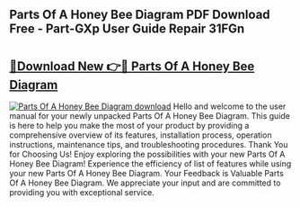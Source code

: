 ## Parts Of A Honey Bee Diagram PDF Download Free - Part-GXp User Guide Repair 31FGn

# <h2><a href="http://dfphhv8.blite.top/?on=Parts+Of+A+Honey+Bee+Diagram">🔗Download New 👉🔴 Parts Of A Honey Bee Diagram</a></h2>

[![Parts Of A Honey Bee Diagram download](https://i.imgur.com/lujVjoI.png)](http://dfphhv8.blite.top/?on=Parts+Of+A+Honey+Bee+Diagram)
Hello and welcome to the user manual for your newly unpacked Parts Of A Honey Bee Diagram. This guide is here to help you make the most of your product by providing a comprehensive overview of its features, installation process, operation instructions, maintenance tips, and troubleshooting procedures. Thank You for Choosing Us! Enjoy exploring the possibilities with your new Parts Of A Honey Bee Diagram! Experience the efficiency of list of features while using your new Parts Of A Honey Bee Diagram. Your Feedback is Valuable Parts Of A Honey Bee Diagram. We appreciate your input and are committed to providing you with exceptional service.
